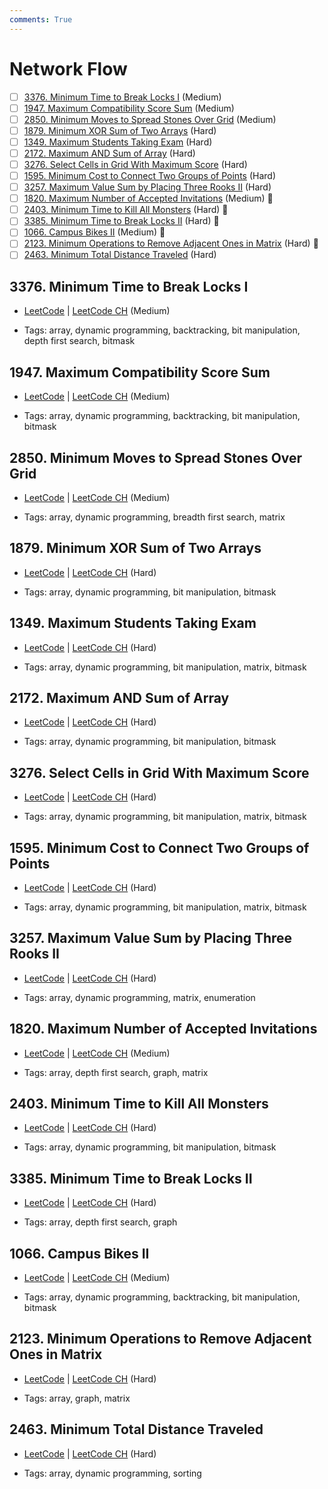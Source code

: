 ```yaml
---
comments: True
---
```


# Network Flow

- [ ] [3376. Minimum Time to Break Locks I](https://leetcode.cn/problems/minimum-time-to-break-locks-i/) (Medium)
- [ ] [1947. Maximum Compatibility Score Sum](https://leetcode.cn/problems/maximum-compatibility-score-sum/) (Medium)
- [ ] [2850. Minimum Moves to Spread Stones Over Grid](https://leetcode.cn/problems/minimum-moves-to-spread-stones-over-grid/) (Medium)
- [ ] [1879. Minimum XOR Sum of Two Arrays](https://leetcode.cn/problems/minimum-xor-sum-of-two-arrays/) (Hard)
- [ ] [1349. Maximum Students Taking Exam](https://leetcode.cn/problems/maximum-students-taking-exam/) (Hard)
- [ ] [2172. Maximum AND Sum of Array](https://leetcode.cn/problems/maximum-and-sum-of-array/) (Hard)
- [ ] [3276. Select Cells in Grid With Maximum Score](https://leetcode.cn/problems/select-cells-in-grid-with-maximum-score/) (Hard)
- [ ] [1595. Minimum Cost to Connect Two Groups of Points](https://leetcode.cn/problems/minimum-cost-to-connect-two-groups-of-points/) (Hard)
- [ ] [3257. Maximum Value Sum by Placing Three Rooks II](https://leetcode.cn/problems/maximum-value-sum-by-placing-three-rooks-ii/) (Hard)
- [ ] [1820. Maximum Number of Accepted Invitations](https://leetcode.cn/problems/maximum-number-of-accepted-invitations/) (Medium) 👑
- [ ] [2403. Minimum Time to Kill All Monsters](https://leetcode.cn/problems/minimum-time-to-kill-all-monsters/) (Hard) 👑
- [ ] [3385. Minimum Time to Break Locks II](https://leetcode.cn/problems/minimum-time-to-break-locks-ii/) (Hard) 👑
- [ ] [1066. Campus Bikes II](https://leetcode.cn/problems/campus-bikes-ii/) (Medium) 👑
- [ ] [2123. Minimum Operations to Remove Adjacent Ones in Matrix](https://leetcode.cn/problems/minimum-operations-to-remove-adjacent-ones-in-matrix/) (Hard) 👑
- [ ] [2463. Minimum Total Distance Traveled](https://leetcode.cn/problems/minimum-total-distance-traveled/) (Hard)

## 3376. Minimum Time to Break Locks I

-   [LeetCode](https://leetcode.com/problems/minimum-time-to-break-locks-i/) | [LeetCode CH](https://leetcode.cn/problems/minimum-time-to-break-locks-i/) (Medium)

-   Tags: array, dynamic programming, backtracking, bit manipulation, depth first search, bitmask

## 1947. Maximum Compatibility Score Sum

-   [LeetCode](https://leetcode.com/problems/maximum-compatibility-score-sum/) | [LeetCode CH](https://leetcode.cn/problems/maximum-compatibility-score-sum/) (Medium)

-   Tags: array, dynamic programming, backtracking, bit manipulation, bitmask

## 2850. Minimum Moves to Spread Stones Over Grid

-   [LeetCode](https://leetcode.com/problems/minimum-moves-to-spread-stones-over-grid/) | [LeetCode CH](https://leetcode.cn/problems/minimum-moves-to-spread-stones-over-grid/) (Medium)

-   Tags: array, dynamic programming, breadth first search, matrix

## 1879. Minimum XOR Sum of Two Arrays

-   [LeetCode](https://leetcode.com/problems/minimum-xor-sum-of-two-arrays/) | [LeetCode CH](https://leetcode.cn/problems/minimum-xor-sum-of-two-arrays/) (Hard)

-   Tags: array, dynamic programming, bit manipulation, bitmask

## 1349. Maximum Students Taking Exam

-   [LeetCode](https://leetcode.com/problems/maximum-students-taking-exam/) | [LeetCode CH](https://leetcode.cn/problems/maximum-students-taking-exam/) (Hard)

-   Tags: array, dynamic programming, bit manipulation, matrix, bitmask

## 2172. Maximum AND Sum of Array

-   [LeetCode](https://leetcode.com/problems/maximum-and-sum-of-array/) | [LeetCode CH](https://leetcode.cn/problems/maximum-and-sum-of-array/) (Hard)

-   Tags: array, dynamic programming, bit manipulation, bitmask

## 3276. Select Cells in Grid With Maximum Score

-   [LeetCode](https://leetcode.com/problems/select-cells-in-grid-with-maximum-score/) | [LeetCode CH](https://leetcode.cn/problems/select-cells-in-grid-with-maximum-score/) (Hard)

-   Tags: array, dynamic programming, bit manipulation, matrix, bitmask

## 1595. Minimum Cost to Connect Two Groups of Points

-   [LeetCode](https://leetcode.com/problems/minimum-cost-to-connect-two-groups-of-points/) | [LeetCode CH](https://leetcode.cn/problems/minimum-cost-to-connect-two-groups-of-points/) (Hard)

-   Tags: array, dynamic programming, bit manipulation, matrix, bitmask

## 3257. Maximum Value Sum by Placing Three Rooks II

-   [LeetCode](https://leetcode.com/problems/maximum-value-sum-by-placing-three-rooks-ii/) | [LeetCode CH](https://leetcode.cn/problems/maximum-value-sum-by-placing-three-rooks-ii/) (Hard)

-   Tags: array, dynamic programming, matrix, enumeration

## 1820. Maximum Number of Accepted Invitations

-   [LeetCode](https://leetcode.com/problems/maximum-number-of-accepted-invitations/) | [LeetCode CH](https://leetcode.cn/problems/maximum-number-of-accepted-invitations/) (Medium)

-   Tags: array, depth first search, graph, matrix

## 2403. Minimum Time to Kill All Monsters

-   [LeetCode](https://leetcode.com/problems/minimum-time-to-kill-all-monsters/) | [LeetCode CH](https://leetcode.cn/problems/minimum-time-to-kill-all-monsters/) (Hard)

-   Tags: array, dynamic programming, bit manipulation, bitmask

## 3385. Minimum Time to Break Locks II

-   [LeetCode](https://leetcode.com/problems/minimum-time-to-break-locks-ii/) | [LeetCode CH](https://leetcode.cn/problems/minimum-time-to-break-locks-ii/) (Hard)

-   Tags: array, depth first search, graph

## 1066. Campus Bikes II

-   [LeetCode](https://leetcode.com/problems/campus-bikes-ii/) | [LeetCode CH](https://leetcode.cn/problems/campus-bikes-ii/) (Medium)

-   Tags: array, dynamic programming, backtracking, bit manipulation, bitmask

## 2123. Minimum Operations to Remove Adjacent Ones in Matrix

-   [LeetCode](https://leetcode.com/problems/minimum-operations-to-remove-adjacent-ones-in-matrix/) | [LeetCode CH](https://leetcode.cn/problems/minimum-operations-to-remove-adjacent-ones-in-matrix/) (Hard)

-   Tags: array, graph, matrix

## 2463. Minimum Total Distance Traveled

-   [LeetCode](https://leetcode.com/problems/minimum-total-distance-traveled/) | [LeetCode CH](https://leetcode.cn/problems/minimum-total-distance-traveled/) (Hard)

-   Tags: array, dynamic programming, sorting
